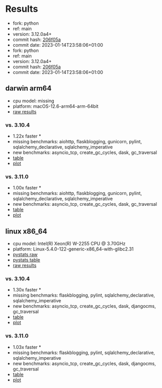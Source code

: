 # Results

- fork: python
- ref: main
- version: 3.12.0a4+
- commit hash: [206f05a](https://github.com/python/cpython/commit/206f05a)
- commit date: 2023-01-14T23:58:06+01:00
- fork: python
- ref: main
- version: 3.12.0a4+
- commit hash: [206f05a](https://github.com/python/cpython/commit/206f05a)
- commit date: 2023-01-14T23:58:06+01:00

## darwin arm64

- cpu model: missing
- platform: macOS-12.6-arm64-arm-64bit
- [raw results](bm-20230114-darwin-arm64-python-main-3.12.0a4%2B-206f05a.json)

### vs. 3.10.4

- 1.22x faster \*
- missing benchmarks: aiohttp, flaskblogging, gunicorn, pylint, sqlalchemy_declarative, sqlalchemy_imperative
- new benchmarks: asyncio_tcp, create_gc_cycles, dask, gc_traversal
- [table](bm-20230114-darwin-arm64-python-main-3.12.0a4%2B-206f05a-vs-3.10.4.md)
- [plot](bm-20230114-darwin-arm64-python-main-3.12.0a4%2B-206f05a-vs-3.10.4.png)

### vs. 3.11.0

- 1.00x faster \*
- missing benchmarks: aiohttp, flaskblogging, gunicorn, pylint, sqlalchemy_declarative, sqlalchemy_imperative
- new benchmarks: asyncio_tcp, create_gc_cycles, dask, gc_traversal
- [table](bm-20230114-darwin-arm64-python-main-3.12.0a4%2B-206f05a-vs-3.11.0.md)
- [plot](bm-20230114-darwin-arm64-python-main-3.12.0a4%2B-206f05a-vs-3.11.0.png)

## linux x86_64

- cpu model: Intel(R) Xeon(R) W-2255 CPU @ 3.70GHz
- platform: Linux-5.4.0-122-generic-x86_64-with-glibc2.31
- [pystats raw](bm-20230114-linux-x86_64-python-main-3.12.0a4%2B-206f05a-pystats.json)
- [pystats table](bm-20230114-linux-x86_64-python-main-3.12.0a4%2B-206f05a-pystats.md)
- [raw results](bm-20230114-linux-x86_64-python-main-3.12.0a4%2B-206f05a.json)

### vs. 3.10.4

- 1.30x faster \*
- missing benchmarks: flaskblogging, pylint, sqlalchemy_declarative, sqlalchemy_imperative
- new benchmarks: asyncio_tcp, create_gc_cycles, dask, djangocms, gc_traversal
- [table](bm-20230114-linux-x86_64-python-main-3.12.0a4%2B-206f05a-vs-3.10.4.md)
- [plot](bm-20230114-linux-x86_64-python-main-3.12.0a4%2B-206f05a-vs-3.10.4.png)

### vs. 3.11.0

- 1.03x faster \*
- missing benchmarks: flaskblogging, pylint, sqlalchemy_declarative, sqlalchemy_imperative
- new benchmarks: asyncio_tcp, create_gc_cycles, dask, djangocms, gc_traversal
- [table](bm-20230114-linux-x86_64-python-main-3.12.0a4%2B-206f05a-vs-3.11.0.md)
- [plot](bm-20230114-linux-x86_64-python-main-3.12.0a4%2B-206f05a-vs-3.11.0.png)

